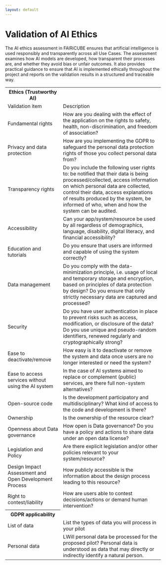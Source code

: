 ```yaml
---
layout: default
---
```


<h1 class="cards-page-title">Validation of AI Ethics</h1>

<div class="paragraph">
<p>
The AI ethics assessment in FAIRiCUBE ensures that artificial intelligence is used responsibly and transparently across all Use Cases. The assessment examines how AI models are developed, how transparent their processes are, and whether they avoid bias or unfair outcomes. It also provides practical guidance to ensure that AI is implemented ethically throughout the project and reports on the validation results in a structured and traceable way. 


 <table>
  <tr>
    <th>Ethics (Trustworthy AI)</th>
  </tr>

  <tr>
    <td>Validation item</td>
    <td>Description </td>
  </tr>

  <tr>
    <td>Fundamental rights</td>
    <td>How are you dealing with the effect of the application on the rights to safety, health, non-discrimination, and freedom of association?</td>
  </tr>
  <tr>
    <td>Privacy and data protection</td>
    <td>How are you implementing the GDPR to safeguard the personal data protection rights of those you collect personal data from?</td>
  </tr>
  <tr>
    <td>Transparency rights</td>
    <td>Do you include the following user rights to:
be notified that their data is being processed/collected,
access information on which personal data are collected,
control their data,
access explanations of results produced by the system,
be informed of who, when and how the system can be audited.
</td>
  </tr>
  <tr>
    <td>Accessibility</td>
    <td>Can your app/system/resource be used by all regardless of demographics, language, disability, digital literacy, and financial accessibility?</td>
  </tr>
  <tr>
    <td>Education and tutorials</td>
    <td>Do you ensure that users are informed and capable of using the system correctly?</td>
  </tr>
  <tr>
    <td>Data management</td>
    <td>Do you comply with the data-minimization principle, i.e. usage of local and temporary storage and encryption, based on principles of data protection by design? Do you ensure that only strictly necessary data are captured and processed?</td>
  </tr>
  <tr>
    <td>Security</td>
    <td>Do you have user authentication in place to prevent risks such as access, modification, or disclosure of the data? Do you use unique and pseudo-random identifiers, renewed regularly and cryptographically strong?</td>
  </tr>
  <tr>
    <td>Ease to deactivate/remove</td>
    <td>How easy is it to deactivate or remove the system and data once users are no longer interested or need the system?</td>
  </tr>
  <tr>
    <td>Ease to access services without using the AI system</td>
    <td>In the case of AI systems aimed to replace or complement (public) services, are there full non-system alternatives?</td>
  </tr>
  <tr>
    <td>Open-source code </td>
    <td>Is the development participatory and multidisciplinary? What kind of access to the code and development is there?</td>
  </tr>
  <tr>
    <td>Ownership</td>
    <td>Is the ownership of the resource clear?</td>
  </tr>
  <tr>
    <td>Openness about Data governance</td>
    <td>How open is Data governance? Do you have a policy and actions to share data under an open data license?</td>
  </tr>
  <tr>
    <td>Legislation and Policy</td>
    <td>Are there explicit legislation and/or other policies relevant to your system/resource?</td>
  </tr>
  <tr>
    <td>Design Impact Assessment and Open Development Process</td>
    <td>How publicly accessible is the information about the design process leading to this resource?</td>
  </tr>
 <tr>
    <td>Right to contest/liability</td>
    <td>How are users able to contest decisions/actions or demand human intervention?</td>
  </tr>

  <tr>
    <th>GDPR applicability</th>
  </tr>

  <tr>
    <td>List of data</td>
    <td>List the types of data you will process in your pilot</td>
  </tr>
  <tr>
    <td>Personal data</td>
    <td>LWill personal data be processed for the proposed pilot? Personal data is understood as data that may directly or indirectly identify a natural person.</td>
  </tr>
</table> 

</p>
</div>
